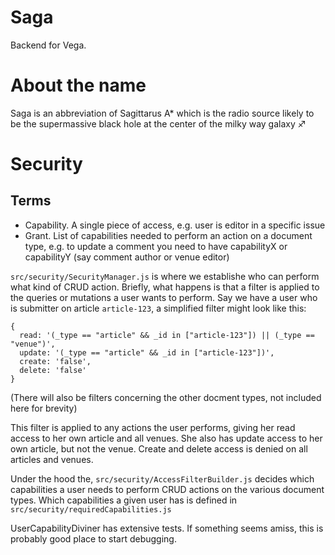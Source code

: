 # Saga

Backend for Vega.

# About the name

Saga is an abbreviation of Sagittarus A\* which is the radio source likely to be the supermassive black hole at the center of the milky way galaxy ♐

# Security

## Terms

- Capability. A single piece of access, e.g. user is editor in a specific issue
- Grant. List of capabilities needed to perform an action on a document type, e.g. to update a comment you need to have capabilityX or capabilityY (say comment author or venue editor)

`src/security/SecurityManager.js` is where we establishe who can perform what kind of CRUD action. Briefly, what happens is that a filter is applied to the queries or mutations a user wants to perform. Say we have a user who is submitter on article `article-123`, a simplified filter might look like this:

```
{
  read: '(_type == "article" && _id in ["article-123"]) || (_type == "venue")',
  update: '(_type == "article" && _id in ["article-123"])',
  create: 'false',
  delete: 'false'
}
```

(There will also be filters concerning the other docment types, not included here for brevity)

This filter is applied to any actions the user performs, giving her read access to her own article and all venues. She also has update access to her own article, but not the venue. Create and delete access is denied on all articles and venues.

Under the hood the, `src/security/AccessFilterBuilder.js` decides which capabilities a user needs to perform CRUD actions on the various document types. Which capabilities a given user has is defined in `src/security/requiredCapabilities.js`

UserCapabilityDiviner has extensive tests. If something seems amiss, this is probably good place to start debugging.
